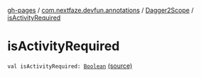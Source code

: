 [gh-pages](../../index.md) / [com.nextfaze.devfun.annotations](../index.md) / [Dagger2Scope](index.md) / [isActivityRequired](./is-activity-required.md)

# isActivityRequired

`val isActivityRequired: `[`Boolean`](https://kotlinlang.org/api/latest/jvm/stdlib/kotlin/-boolean/index.html) [(source)](https://github.com/NextFaze/dev-fun/tree/master/devfun-annotations/src/main/java/com/nextfaze/devfun/annotations/Dagger2.kt#L12)
